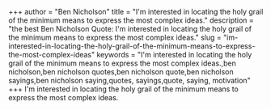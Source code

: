 +++
author = "Ben Nicholson"
title = "I'm interested in locating the holy grail of the minimum means to express the most complex ideas."
description = "the best Ben Nicholson Quote: I'm interested in locating the holy grail of the minimum means to express the most complex ideas."
slug = "im-interested-in-locating-the-holy-grail-of-the-minimum-means-to-express-the-most-complex-ideas"
keywords = "I'm interested in locating the holy grail of the minimum means to express the most complex ideas.,ben nicholson,ben nicholson quotes,ben nicholson quote,ben nicholson sayings,ben nicholson saying,quotes, sayings,quote, saying, motivation"
+++
I'm interested in locating the holy grail of the minimum means to express the most complex ideas.
